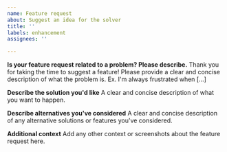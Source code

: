 ```yaml
---
name: Feature request
about: Suggest an idea for the solver
title: ''
labels: enhancement
assignees: ''

---
```


**Is your feature request related to a problem? Please describe.**
Thank you for taking the time to suggest a feature! Please provide a clear and concise description of what the problem is. Ex. I'm always frustrated when [...]

**Describe the solution you'd like**
A clear and concise description of what you want to happen.

**Describe alternatives you've considered**
A clear and concise description of any alternative solutions or features you've considered.

**Additional context**
Add any other context or screenshots about the feature request here.
